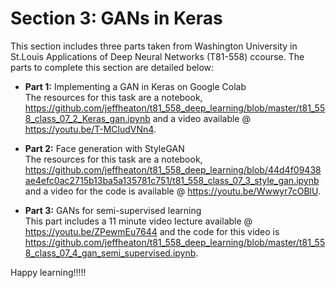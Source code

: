 # Section 3: GANs in Keras

This section includes three parts taken from Washington University in St.Louis Applications of Deep Neural Networks (T81-558) ccourse.
The parts to complete this section are detailed below:

* **Part 1:** Implementing a GAN in Keras on Google Colab <br>
The resources for this task are a notebook, https://github.com/jeffheaton/t81_558_deep_learning/blob/master/t81_558_class_07_2_Keras_gan.ipynb
and a video available @ https://youtu.be/T-MCludVNn4.

* **Part 2:** Face generation with StyleGAN <br>
The resources for this task are a notebook, https://github.com/jeffheaton/t81_558_deep_learning/blob/44d4f09438ae4efc0ac2715b13ba5a135781c751/t81_558_class_07_3_style_gan.ipynb
and a video for the code is available @ https://youtu.be/Wwwyr7cOBlU.

* **Part 3:** GANs for semi-supervised learning <br>
This part includes a 11 minute video lecture available @ https://youtu.be/ZPewmEu7644 and the code for this video is https://github.com/jeffheaton/t81_558_deep_learning/blob/master/t81_558_class_07_4_gan_semi_supervised.ipynb.

Happy learning!!!!!
